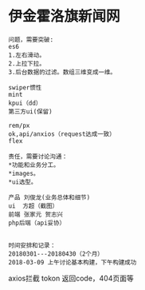 # 伊金霍洛旗新闻网
```
问题，需要突破:
es6
1.左右滑动。
2.上拉下拉。
3.后台数据的过滤。数组三维变成一维。

swiper惯性
mint
kpui（dd）
第三方ui(保留)

rem/px
ok,api/anxios（request达成一致）
flex

责任，需要讨论沟通：
*功能和业务分工。
*images。
*ui选型。

产品 刘俊龙(业务总体和细节)
ui  方超（截图）
前端 张家元 贺志兴
php后端（api妥协）


时间安排和记录：
20180301---20180430（2个月）
2018-03-09 上午讨论基本构建，下午构建成功
```


axios拦截
tokon
返回code，404页面等


